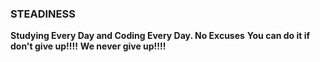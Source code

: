 ### STEADINESS
__Studying Every Day and Coding Every Day. No Excuses__
__You can do it if don't give up!!!!__
__We never give up!!!!__

